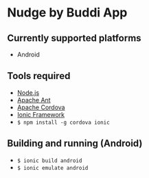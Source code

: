 Nudge by Buddi App
=====================

## Currently supported platforms
 * Android

## Tools required
  * [Node.js](http://nodejs.org/)
  * [Apache Ant](http://ant.apache.org/)
  * [Apache Cordova](http://cordova.apache.org/)
  * [Ionic Framework](http://ionicframework.com/)
  * `$ npm install -g cordova ionic`

## Building and running (Android)
  * `$ ionic build android`
  * `$ ionic emulate android`
